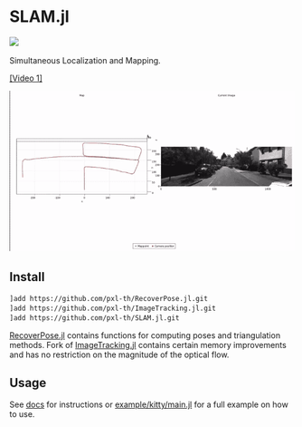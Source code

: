 # SLAM.jl

[![](https://img.shields.io/badge/docs-dev-blue.svg)](https://pxl-th.github.io/SLAM.jl/dev/)

Simultaneous Localization and Mapping.

[[Video 1]](https://youtu.be/XLFdwK0FIYI)

![KITTY 05 sequence demo](res/kitty-05.gif)

## Install

```bash
]add https://github.com/pxl-th/RecoverPose.jl.git
]add https://github.com/pxl-th/ImageTracking.jl.git
]add https://github.com/pxl-th/SLAM.jl.git
```

[RecoverPose.jl](https://github.com/pxl-th/RecoverPose.jl) contains functions for computing poses and triangulation methods.
Fork of [ImageTracking.jl](https://github.com/pxl-th/ImageTracking.jl) contains certain memory improvements
and has no restriction on the magnitude of the optical flow.

## Usage

See [docs](https://pxl-th.github.io/SLAM.jl/dev/) for instructions
or [example/kitty/main.jl](https://github.com/pxl-th/SLAM.jl/tree/master/example/kitty/main.jl)
for a full example on how to use.
